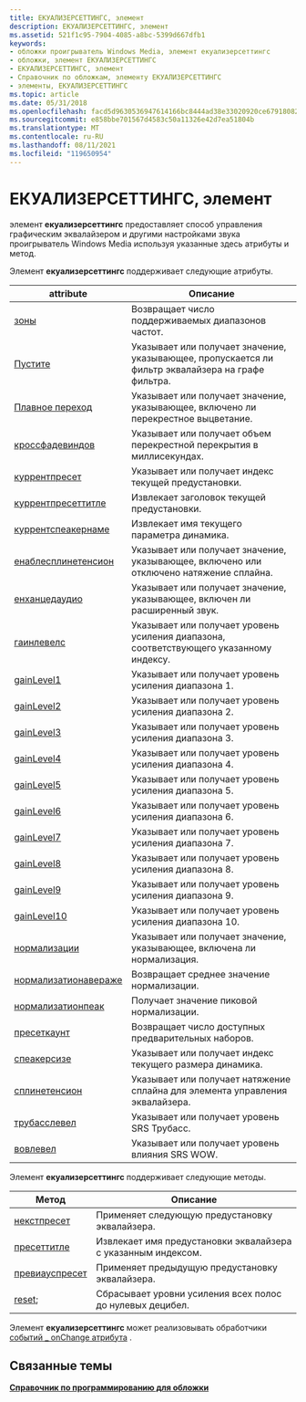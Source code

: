 ```yaml
---
title: ЕКУАЛИЗЕРСЕТТИНГС, элемент
description: ЕКУАЛИЗЕРСЕТТИНГС, элемент
ms.assetid: 521f1c95-7904-4085-a8bc-5399d667dfb1
keywords:
- обложки проигрыватель Windows Media, элемент екуализерсеттингс
- обложки, элемент ЕКУАЛИЗЕРСЕТТИНГС
- ЕКУАЛИЗЕРСЕТТИНГС, элемент
- Справочник по обложкам, элементу ЕКУАЛИЗЕРСЕТТИНГС
- элементы, ЕКУАЛИЗЕРСЕТТИНГС
ms.topic: article
ms.date: 05/31/2018
ms.openlocfilehash: facd5d9630536947614166bc8444ad38e33020920ce679180824ef9a3b007bc0
ms.sourcegitcommit: e858bbe701567d4583c50a11326e42d7ea51804b
ms.translationtype: MT
ms.contentlocale: ru-RU
ms.lasthandoff: 08/11/2021
ms.locfileid: "119650954"
---
```

# <a name="equalizersettings-element"></a>ЕКУАЛИЗЕРСЕТТИНГС, элемент

элемент **екуализерсеттингс** предоставляет способ управления графическим эквалайзером и другими настройками звука проигрыватель Windows Media используя указанные здесь атрибуты и метод.

Элемент **екуализерсеттингс** поддерживает следующие атрибуты.



| attribute                                                          | Описание                                                                                             |
|--------------------------------------------------------------------|---------------------------------------------------------------------------------------------------------|
| [зоны](equalizersettings-bands.md)                               | Возвращает число поддерживаемых диапазонов частот.                                                      |
| [Пустите](equalizersettings-bypass.md)                             | Указывает или получает значение, указывающее, пропускается ли фильтр эквалайзера на графе фильтра. |
| [Плавное переход](equalizersettings-crossfade.md)                       | Указывает или получает значение, указывающее, включено ли перекрестное выцветание.                                |
| [кроссфадевиндов](equalizersettings-crossfadewindow.md)           | Указывает или получает объем перекрестной перекрытия в миллисекундах.                                |
| [куррентпресет](equalizersettings-currentpreset.md)               | Указывает или получает индекс текущей предустановки.                                                 |
| [куррентпресеттитле](equalizersettings-currentpresettitle.md)     | Извлекает заголовок текущей предустановки.                                                              |
| [куррентспеакернаме](equalizersettings-currentspeakername.md)     | Извлекает имя текущего параметра динамика.                                                      |
| [енаблесплинетенсион](equalizersettings-enablesplinetension.md)   | Указывает или получает значение, указывающее, включено или отключено натяжение сплайна.                |
| [енханцедаудио](equalizersettings-enhancedaudio.md)               | Указывает или получает значение, указывающее, включен ли расширенный звук.                          |
| [гаинлевелс](equalizersettings-gainlevels.md)                     | Указывает или получает уровень усиления диапазона, соответствующего указанному индексу.                  |
| [gainLevel1](equalizersettings-gainlevel1.md)                     | Указывает или получает уровень усиления диапазона 1.                                                        |
| [gainLevel2](equalizersettings-gainlevel2.md)                     | Указывает или получает уровень усиления диапазона 2.                                                        |
| [gainLevel3](equalizersettings-gainlevel3.md)                     | Указывает или получает уровень усиления диапазона 3.                                                        |
| [gainLevel4](equalizersettings-gainlevel4.md)                     | Указывает или получает уровень усиления диапазона 4.                                                        |
| [gainLevel5](equalizersettings-gainlevel5.md)                     | Указывает или получает уровень усиления диапазона 5.                                                        |
| [gainLevel6](equalizersettings-gainlevel6.md)                     | Указывает или получает уровень усиления диапазона 6.                                                        |
| [gainLevel7](equalizersettings-gainlevel7.md)                     | Указывает или получает уровень усиления диапазона 7.                                                        |
| [gainLevel8](equalizersettings-gainlevel8.md)                     | Указывает или получает уровень усиления диапазона 8.                                                        |
| [gainLevel9](equalizersettings-gainlevel9.md)                     | Указывает или получает уровень усиления диапазона 9.                                                        |
| [gainLevel10](equalizersettings-gainlevel10.md)                   | Указывает или получает уровень усиления диапазона 10.                                                       |
| [нормализации](equalizersettings-normalization.md)               | Указывает или получает значение, указывающее, включена ли нормализация.                             |
| [нормализатионавераже](equalizersettings-normalizationaverage.md) | Возвращает среднее значение нормализации.                                                              |
| [нормализатионпеак](equalizersettings-normalizationpeak.md)       | Получает значение пиковой нормализации.                                                                 |
| [пресеткаунт](equalizersettings-presetcount.md)                   | Возвращает число доступных предварительных наборов.                                                              |
| [спеакерсизе](equalizersettings-speakersize.md)                   | Указывает или получает индекс текущего размера динамика.                                           |
| [сплинетенсион](equalizersettings-splinetension.md)               | Указывает или получает натяжение сплайна для элемента управления эквалайзера.                                    |
| [трубасслевел](equalizersettings-trubasslevel.md)                 | Указывает или получает уровень SRS Трубасс.                                                           |
| [вовлевел](equalizersettings-wowlevel.md)                         | Указывает или получает уровень влияния SRS WOW.                                                        |



 

Элемент **екуализерсеттингс** поддерживает следующие методы.



| Метод                                                 | Описание                                                          |
|--------------------------------------------------------|----------------------------------------------------------------------|
| [некстпресет](equalizersettings-nextpreset.md)         | Применяет следующую предустановку эквалайзера.                                   |
| [пресеттитле](equalizersettings-presettitle.md)       | Извлекает имя предустановки эквалайзера с указанным индексом. |
| [превиауспресет](equalizersettings-previouspreset.md) | Применяет предыдущую предустановку эквалайзера.                               |
| [reset](equalizersettings-reset.md);                   | Сбрасывает уровни усиления всех полос до нулевых децибел.                |



 

Элемент **екуализерсеттингс** может реализовывать обработчики [событий \_ onChange атрибута](attribute-onchange.md) .

## <a name="related-topics"></a>Связанные темы

<dl> <dt>

[**Справочник по программированию для обложки**](skin-programming-reference.md)
</dt> </dl>

 

 




